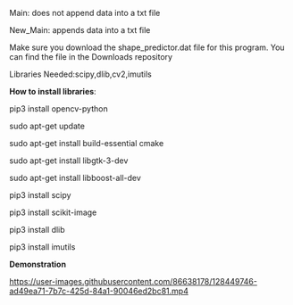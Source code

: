 Main: does not append data into a txt file


New_Main: appends data into a txt file




Make sure you download the shape_predictor.dat file for this program. You can find the file in the Downloads repository


Libraries Needed:scipy,dlib,cv2,imutils



**How to install libraries**:

pip3 install opencv-python

sudo apt-get update

sudo apt-get install build-essential cmake

sudo apt-get install libgtk-3-dev

sudo apt-get install libboost-all-dev

pip3 install scipy

pip3 install scikit-image

pip3 install dlib

pip3 install imutils




**Demonstration**


https://user-images.githubusercontent.com/86638178/128449746-ad49ea71-7b7c-425d-84a1-90046ed2bc81.mp4

